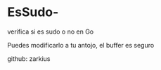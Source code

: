 # EsSudo-
verifica si es sudo o no en Go

Puedes modificarlo a tu antojo, el buffer es seguro

github: zarkius
